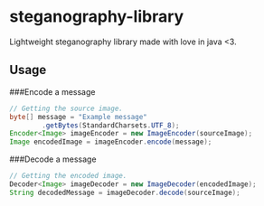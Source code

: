 # steganography-library
Lightweight steganography library made with love in java <3.
## Usage
###Encode a message
````java
// Getting the source image.
byte[] message = "Example message"
        .getBytes(StandardCharsets.UTF_8);
Encoder<Image> imageEncoder = new ImageEncoder(sourceImage);
Image encodedImage = imageEncoder.encode(message);
````
###Decode a message
````java
// Getting the encoded image.
Decoder<Image> imageDecoder = new ImageDecoder(encodedImage);
String decodedMessage = imageDecoder.decode(sourceImage);
````
